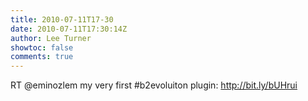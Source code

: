```yaml
---
title: 2010-07-11T17-30
date: 2010-07-11T17:30:14Z
author: Lee Turner
showtoc: false
comments: true
---
```


RT @eminozlem my very first #b2evoluiton plugin: http://bit.ly/bUHrui

